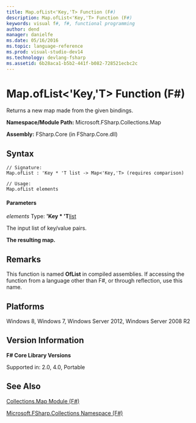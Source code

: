 ```yaml
---
title: Map.ofList<'Key,'T> Function (F#)
description: Map.ofList<'Key,'T> Function (F#)
keywords: visual f#, f#, functional programming
author: dend
manager: danielfe
ms.date: 05/16/2016
ms.topic: language-reference
ms.prod: visual-studio-dev14
ms.technology: devlang-fsharp
ms.assetid: 6b28aca1-b5b2-441f-b082-728521ecbc2c 
---
```


# Map.ofList<'Key,'T> Function (F#)

Returns a new map made from the given bindings.

**Namespace/Module Path:** Microsoft.FSharp.Collections.Map

**Assembly:** FSharp.Core (in FSharp.Core.dll)


## Syntax

```
// Signature:
Map.ofList : 'Key * 'T list -> Map<'Key,'T> (requires comparison)

// Usage:
Map.ofList elements
```

#### Parameters
*elements*
Type: **'Key &#42; 'T**[list](https://msdn.microsoft.com/library/c627b668-477b-4409-91ed-06d7f1b3e4a7)


The input list of key/value pairs.



**The resulting map.**
## Remarks
This function is named **OfList** in compiled assemblies. If accessing the function from a language other than F#, or through reflection, use this name.


## Platforms
Windows 8, Windows 7, Windows Server 2012, Windows Server 2008 R2


## Version Information
**F# Core Library Versions**

Supported in: 2.0, 4.0, Portable




## See Also
[Collections.Map Module &#40;F&#35;&#41;](Collections.Map-Module-%5BFSharp%5D.md)

[Microsoft.FSharp.Collections Namespace &#40;F&#35;&#41;](Microsoft.FSharp.Collections-Namespace-%5BFSharp%5D.md)


